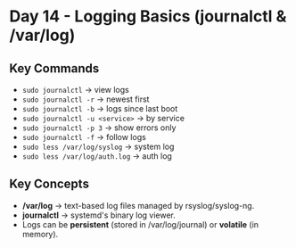 # Day 14 - Logging Basics (journalctl & /var/log)

## Key Commands
- `sudo journalctl` -> view logs
- `sudo journalctl -r` -> newest first
- `sudo journalctl -b` -> logs since last boot
- `sudo journalctl -u <service>` -> by service
- `sudo journalctl -p 3` -> show errors only
- `sudo journalctl -f` -> follow logs
- `sudo less /var/log/syslog` -> system log
- `sudo less /var/log/auth.log` -> auth log

## Key Concepts
- **/var/log** -> text-based log files managed by rsyslog/syslog-ng.
- **journalctl** -> systemd's binary log viewer.
- Logs can be **persistent** (stored in /var/log/journal) or **volatile** (in memory).
